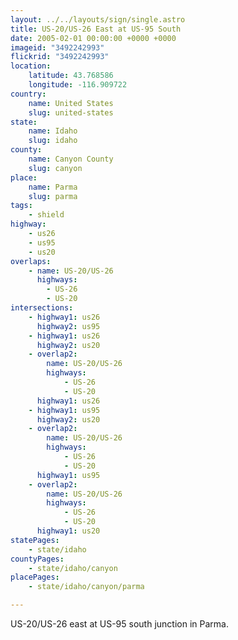 ```yaml
---
layout: ../../layouts/sign/single.astro
title: US-20/US-26 East at US-95 South
date: 2005-02-01 00:00:00 +0000 +0000
imageid: "3492242993"
flickrid: "3492242993"
location:
    latitude: 43.768586
    longitude: -116.909722
country:
    name: United States
    slug: united-states
state:
    name: Idaho
    slug: idaho
county:
    name: Canyon County
    slug: canyon
place:
    name: Parma
    slug: parma
tags:
    - shield
highway:
    - us26
    - us95
    - us20
overlaps:
    - name: US-20/US-26
      highways:
        - US-26
        - US-20
intersections:
    - highway1: us26
      highway2: us95
    - highway1: us26
      highway2: us20
    - overlap2:
        name: US-20/US-26
        highways:
            - US-26
            - US-20
      highway1: us26
    - highway1: us95
      highway2: us20
    - overlap2:
        name: US-20/US-26
        highways:
            - US-26
            - US-20
      highway1: us95
    - overlap2:
        name: US-20/US-26
        highways:
            - US-26
            - US-20
      highway1: us20
statePages:
    - state/idaho
countyPages:
    - state/idaho/canyon
placePages:
    - state/idaho/canyon/parma

---
```

US-20/US-26 east at US-95 south junction in Parma.